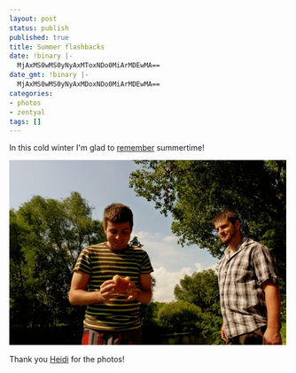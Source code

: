 ```yaml
---
layout: post
status: publish
published: true
title: Summer flashbacks
date: !binary |-
  MjAxMS0wMS0yNyAxMToxNDo0MiArMDEwMA==
date_gmt: !binary |-
  MjAxMS0wMS0yNyAxMDoxNDo0MiArMDEwMA==
categories:
- photos
- zentyal
tags: []
---
```

In this cold winter I'm glad to <a href="http://blogs.zentyal.org/heidi/2010/11/29/on-how-rafting-makes-a-great-team-and-why-vaaaamos-is-our-battle-cry/">remember</a> summertime!

<img src="/wp-content/uploads/2011/01/exekias.gif" alt="" title="Into the wild" width="500" height="334" class="aligncenter size-full wp-image-401" />

Thank you <a href="http://blogs.zentyal.org/heidi/">Heidi</a> for the photos!
